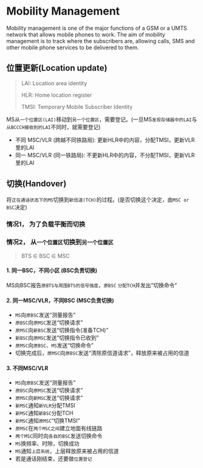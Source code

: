 # Mobility Management

Mobility management is one of the major functions of a GSM or a UMTS network that allows mobile phones to work. The aim of mobility management is to track where the subscribers are, allowing calls, SMS and other mobile phone services to be delivered to them.

## 位置更新\(Location update\)

> LAI: Location area identity
>
> HLR: Home location register
>
> TMSI: Temporary Mobile Subscriber Identity

MS从`一个位置区(LAI)`移动到`另一个位置区`，需要登记。\(一旦MS`发现存储器中的LAI`与`从BCCCH接收到的LAI`不同时，就需要登记\)

* 不同 MSC/VLR \(跨越不同铁路局\): 更新HLR中的内容，分配TMSI，更新VLR里的LAI
* 同一 MSC/VLR \(同一铁路局\): 不更新HLR中的内容，不分配TMSI，更新VLR里的LAI

## 切换\(Handover\)

将`正在通话状态下的MS`切换到`新信道(TCH)`的过程。\(是否切换这个决定，由`MSC or BSC`决定\)

### 情况1， 为了负载平衡而切换

### 情况2， 从`一个位置区`切换到`另一个位置区`

> BTS ∈ BSC ∈ MSC

#### 1. 同一BSC，不同小区 \(BSC负责切换\)

MS向BSC报告`原BTS与周围BTS的信号强度`，`原BSC` `分配TCH`并发出“切换命令”

#### 2. 同一MSC/VLR，不同BSC \(MSC负责切换\)

* `MS`向`原BSC`发送“测量报告”
* `原BSC`向`原MSC`发送“切换请求”
* `原MSC`向`新BSC`发送“切换指令\(准备TCH\)”
* `新BSC`向`原MSC`发送“切换指令已收到”
* `原MSC`向`原BSC`、`MS`发送“切换命令”
* 切换完成后，`原MSC`向`原BSC`发送“清除原信道请求”，释放原来被占用的信道

#### 3. 不同MSC/VLR

* `MS`向`原BSC`发送“测量报告”
* `原BSC`向`原MSC`发送“切换请求”
* `原MSC`向`新MSC`发送“切换请求”
* `新MSC`通知`新VLR`分配TMSI
* `新MSC`通知`新BSC`分配TCH
* `新MSC`通知`原MSC`“切换TMSI”
* `原MSC`在`两个MSC之间`建立地面有线链路
* `两个MSC`同时向`各自的BSC`发送切换命令
* `MS`换频率、时隙，切换成功
* `MS`通知`上层系统`，上层释放原来被占用的信道
* 若是通话刚结束，还要做`位置登记`

